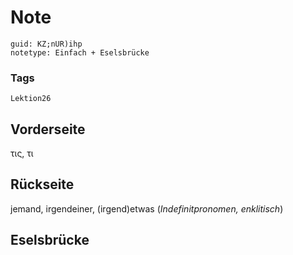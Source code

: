 # Note
```
guid: KZ;nUR)ihp
notetype: Einfach + Eselsbrücke
```

### Tags
```
Lektion26
```

## Vorderseite
τις, τι

## Rückseite
jemand, irgendeiner, (irgend)etwas (<i>Indefinitpronomen, enklitisch</i>)

## Eselsbrücke

